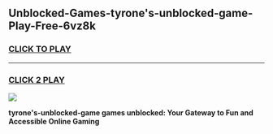 
## Unblocked-Games-tyrone's-unblocked-game-Play-Free-6vz8k
<h3>
<a href="https://premium76.site?title=tyrone's-unblocked-game&ref=18A1">CLICK TO PLAY</a></h3>
<hr>

<h3>
<a href="https://premium76.site?title=tyrone's-unblocked-game&ref=18A1">CLICK 2 PLAY</a>
  
</h3>

<a href="https://premium76.site?title=tyrone's-unblocked-game&ref=18A1"><img src="https://clearcache.store/games.png"></a>


**tyrone's-unblocked-game games unblocked: Your Gateway to Fun and Accessible Online Gaming**
